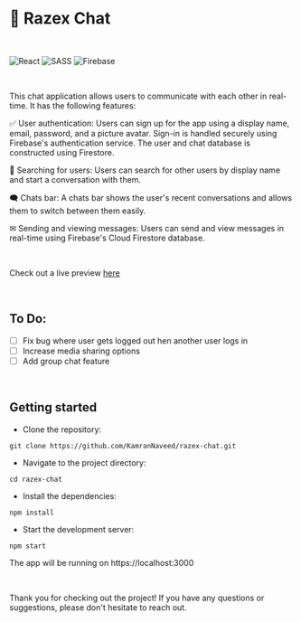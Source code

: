 
# 💬 Razex Chat

<br>

![React](https://img.shields.io/badge/React-555?style=for-the-badge&logo=React&logoColor=61DAFB) ![SASS](https://img.shields.io/badge/SASS-CC6699?style=for-the-badge&logo=Sass&logoColor=white) ![Firebase](https://img.shields.io/badge/Firebase-FFCA28?style=for-the-badge&logo=Firebase&logoColor=F57C00) 

<br>

This chat application allows users to communicate with each other in real-time. It has the following features:

✅ User authentication: Users can sign up for the app using a display name, email, password, and a picture avatar. Sign-in is handled securely using Firebase's authentication service. The user and chat database is constructed using Firestore.

🔎 Searching for users: Users can search for other users by display name and start a conversation with them.

🗨 Chats bar: A chats bar shows the user's recent conversations and allows them to switch between them easily.

✉ Sending and viewing messages: Users can send and view messages in real-time using Firebase's Cloud Firestore database.

<br>

Check out a live preview [here](https://razex-chat.vercel.app)

<br>

## To Do:

- [ ] Fix bug where user gets logged out hen another user logs in
- [ ] Increase media sharing options
- [ ] Add group chat feature

<br>

## Getting started

- Clone the repository:
```
git clone https://github.com/KamranNaveed/razex-chat.git
```
- Navigate to the project directory:
```
cd razex-chat
```
- Install the dependencies:
```
npm install
```
- Start the development server:

```
npm start
```

The app will be running on https://localhost:3000 

<br>

Thank you for checking out the project! If you have any questions or suggestions, please don't hesitate to reach out.
